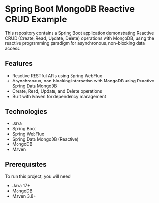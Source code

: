 # Spring Boot MongoDB Reactive CRUD Example

This repository contains a Spring Boot application demonstrating Reactive CRUD (Create, Read, Update, Delete) operations with MongoDB, using the reactive programming paradigm for asynchronous, non-blocking data access.

## Features
- Reactive RESTful APIs using Spring WebFlux
- Asynchronous, non-blocking interaction with MongoDB using Reactive Spring Data MongoDB
- Create, Read, Update, and Delete operations
- Built with Maven for dependency management

## Technologies
- Java
- Spring Boot
- Spring WebFlux
- Spring Data MongoDB (Reactive)
- MongoDB
- Maven

## Prerequisites
To run this project, you will need:
- Java 17+
- MongoDB
- Maven 3.8+
